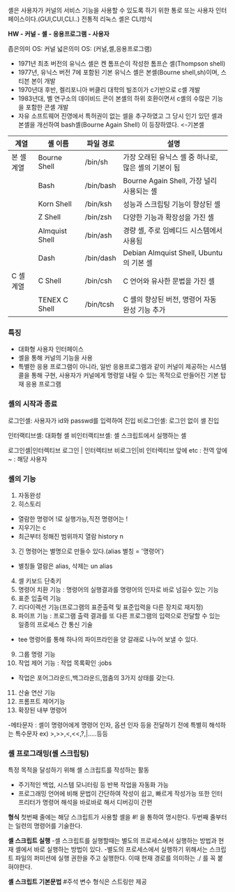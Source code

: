 셸은 사용자가 커널의 서비스 기능을 사용할 수 있도록 하기 위한 통로 또는 사용자 인터페이스이다.(GUI,CUI,CLI..) 전통적 리눅스 셸은 CLI방식

**HW - 커널 - 셸 - 응용프로그램 - 사용자**

좁은의미 OS: 커널
넓은의미 OS: (커널,셸,응용프로그램)

- 1971년 최초 버전의 유닉스 셸은 켄 톰프슨이 작성한 톰프슨 셸(Thompson shell)
- 1977년, 유닉스 버전 7에 포함된 기본 유닉스 셸은 본셸(Bourne shell,sh)이며, 스티븐 본이 개발
- 1970년대 후반, 켈리포니아 버클리 대학의 빌조이가 c기반으로 c셸 개발
- 1983년대, 벨 연구소의 데이비드 콘이 본셸의 하위 호환이면서 c셸의 수많은 기능을 포함한 콘셸 개발
- 자유 소프트웨어 진영에서 특허권이 없는 셀을 추구하였고 그 당시 인기 있던 셸과 본셸을 개선하여 bash셸(Bourne Again Shell) 이 등장하였다. <-기본셸

| 계열     | 셸 이름           | 파일 경로     | 설명                                  |
| ------ | -------------- | --------- | ----------------------------------- |
| 본 셸 계열 | Bourne Shell   | /bin/sh   | 가장 오래된 유닉스 셸 중 하나로, 많은 셸의 기본이 됨     |
|        | Bash           | /bin/bash | Bourne Again Shell, 가장 널리 사용되는 셸    |
|        | Korn Shell     | /bin/ksh  | 성능과 스크립팅 기능이 향상된 셸                  |
|        | Z Shell        | /bin/zsh  | 다양한 기능과 확장성을 가진 셸                   |
|        | Almquist Shell | /bin/ash  | 경량 셸, 주로 임베디드 시스템에서 사용됨             |
|        | Dash           | /bin/dash | Debian Almquist Shell, Ubuntu의 기본 셸 |
| C 셸 계열 | C Shell        | /bin/csh  | C 언어와 유사한 문법을 가진 셸                  |
|        | TENEX C Shell  | /bin/tcsh | C 셸의 향상된 버전, 명령어 자동 완성 기능 추가        |

### 특징
- 대화형 사용자 인터페이스
- 셸을 통해 커널의 기능을 사용
- 특별한 응용 프로그램이 아니라, 일반 응용프로그램과 같이 커널이 제공하는 시스템 콜을 통해 구현, 사용자가 커널에게 명령얼 내릴 수 있는 목적으로 만들어진 기본 탑재 응용 프로그램

### 셸의 시작과 종료
로그인셸: 사용자가 id와 passwd를 입력하여 진입
비로그인셸: 로그인 없이 셸 진입

인터랙티브셸: 대화형 셸
비인터랙티브셸: 셸 스크립트에서 실행하는 셸

로그인셸|인터렉티브 로그인 | 인터렉티브 비로그인|비 인터렉티브
앞에 etc : 전역
앞에 ~ : 해당 사용자

### 셸의 기능
1. 자동완성
2. 히스토리
- 열람한 명령어 !로 실행가능,직전 명령어는 !
- 지우기는 c
- 최근부터 정해진 범위까지 열람 history n

3. 긴 명령어는 별명으로 만들수 있다.(alias 별칭 = '명령어')
- 별칭들 열람은 alias, 삭제는 un alias
4. 셸 키보드 단축키
5. 명령어 치환 기능 : 명령어의 실행결과를 명령어의 인자로 바로 넘길수 있는 기능
6. 표준 입출력 기능 
7. 리다이렉션 기능(프로그램의 표준출력 및 표준입력을 다른 장치로 재지정)
8. 파이프 기능 : 프로그램 출력 결과를 또 다른 프로그램의 입력으로 전달할 수 있는 일종의 프로세스 간 통신 기술
- tee 명령어를 통해 하나의 파이프라인을 양 갈래로 나누어 보낼 수 있다.
9. 그룹 명령 기능
10. 작업 제어 기능 : 작업 목록확인 :jobs
- 작업은 포어그라운드,백그라운드,멈춤의 3가지 상태를 갖는다.
11. 산술 연산 기능
12. 프롬프트 제어기능
13. 확장된 내부 명령어 

-메타문자 : 셸이 명령어에게 명령어 인자, 옵션 인자 등을 전달하기 전에 특별히 해석하는 특수문자
ex) >,>>,<,<<,?,|.....등등

### 셸 프로그래밍(셸 스크립팅)
특정 목적을 달성하기 위해 셸 스크립트를 작성하는 활동

- 주기적인 백업, 시스템 모니터링 등 반복 작업을 자동화 가능
- 프로그래밍 언어에 비해 문법이 간단하여 작성이 쉽고, 빠르게 작성가능  또한 인터프리터가 명령어 해석을 바로바로 해서 디버깅이 간편

 
**형식**
첫번째 줄에는 해당 스크립트가 사용할 셸을 #! 을 통하여 명시한다.
두번째 줄부터는 일련의 명령어를 기술한다.

**셸 스크립트 실행**
-셸 스크립트를 실행할때는  별도의 프로세스에서 실행하는 방법과 현재 셸에서 바로 실행하는 방법이 있다. 
-별도의 프로세스에서 실행하기 위해서는 스크립트 파일의 퍼미션에 실행 권한을 주고 실행한다. 이때 현재 경로를 의미하는 ./ 를 꼭 붙혀야한다.

**셸 스크립트 기본문법**
#주석
변수 형식은 스트링만 제공